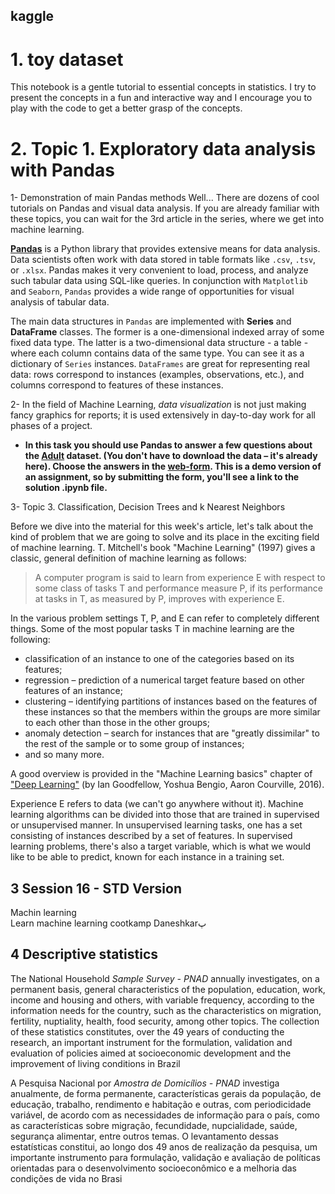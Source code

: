## kaggle

# 1. toy dataset

This notebook is a gentle tutorial to essential concepts in statistics. I try to present the concepts in a fun and interactive way and I encourage you to play with the code to get a better grasp of the concepts.

# 2. Topic 1. Exploratory data analysis with Pandas

1- Demonstration of main Pandas methods
Well... There are dozens of cool tutorials on Pandas and visual data analysis. If you are already familiar with these topics, you can wait for the 3rd article in the series, where we get into machine learning.  

**[Pandas](http://pandas.pydata.org)** is a Python library that provides extensive means for data analysis. Data scientists often work with data stored in table formats like `.csv`, `.tsv`, or `.xlsx`. Pandas makes it very convenient to load, process, and analyze such tabular data using SQL-like queries. In conjunction with `Matplotlib` and `Seaborn`, `Pandas` provides a wide range of opportunities for visual analysis of tabular data.

The main data structures in `Pandas` are implemented with **Series** and **DataFrame** classes. The former is a one-dimensional indexed array of some fixed data type. The latter is a two-dimensional data structure - a table - where each column contains data of the same type. You can see it as a dictionary of `Series` instances. `DataFrames` are great for representing real data: rows correspond to instances (examples, observations, etc.), and columns correspond to features of these instances.

2- In the field of Machine Learning, *data visualization* is not just making fancy graphics for reports; it is used extensively in day-to-day work for all phases of a project.
- **In this task you should use Pandas to answer a few questions about the [Adult](https://archive.ics.uci.edu/ml/datasets/Adult) dataset. (You don't have to download the data – it's already here). Choose the answers in the [web-form](https://docs.google.com/forms/d/1uY7MpI2trKx6FLWZte0uVh3ULV4Cm_tDud0VDFGCOKg). This is a demo version of an assignment, so by submitting the form, you'll see a link to the solution .ipynb file.**


3- Topic 3. Classification, Decision Trees and k Nearest Neighbors

Before we dive into the material for this week's article, let's talk about the kind of problem that we are going to solve and its place in the exciting field of machine learning. T. Mitchell's book "Machine Learning" (1997) gives a classic, general definition of machine learning as follows: 

> A computer program is said to learn from experience E with respect to some class of tasks T and performance measure P, if its performance at tasks in T, as measured by P, improves with experience E.

In the various problem settings T, P, and E can refer to completely different things. Some of the most popular tasks T in machine learning are the following:

- classification of an instance to one of the categories based on its features;
- regression – prediction of a numerical target feature based on other features of an instance;
- clustering – identifying partitions of instances based on the features of these instances so that the members within the groups are more similar to each other than those in the other groups;
- anomaly detection – search for instances that are "greatly dissimilar" to the rest of the sample or to some group of instances;
- and so many more.

A good overview is provided in the "Machine Learning basics" chapter of ["Deep Learning"](http://www.deeplearningbook.org) (by Ian Goodfellow, Yoshua Bengio, Aaron Courville, 2016).

Experience E  refers to data (we can't go anywhere without it). Machine learning algorithms can be divided into those that are trained in supervised or unsupervised manner. In unsupervised learning tasks, one has a set consisting of instances described by a set of features. In supervised learning problems, there's also a target variable, which is what we would like to be able to predict, known for each instance in a training set. 

## 3 Session 16 - STD Version

Machin learning   
Learn machine learning cootkamp Daneshkarپ

## 4 Descriptive statistics

The National Household <em>Sample Survey - PNAD</em> annually investigates, on a permanent basis, general characteristics of the population, education, work, income and housing and others, with variable frequency, according to the information needs for the country, such as the characteristics on migration, fertility, nuptiality, health, food security, among other topics. The collection of these statistics constitutes, over the 49 years of conducting the research, an important instrument for the formulation, validation and evaluation of policies aimed at socioeconomic development and the improvement of living conditions in Brazil   

A Pesquisa Nacional por <em>Amostra de Domicílios - PNAD</em> investiga anualmente, de forma permanente, características gerais da população, de educação, trabalho, rendimento e habitação e outras, com periodicidade variável, de acordo com as necessidades de informação para o país, como as características sobre migração, fecundidade, nupcialidade, saúde, segurança alimentar, entre outros temas. O levantamento dessas estatísticas constitui, ao longo dos 49 anos de realização da pesquisa, um importante instrumento para formulação, validação e avaliação de políticas orientadas para o desenvolvimento socioeconômico e a melhoria das condições de vida no Brasi